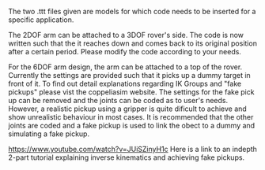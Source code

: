 The two .ttt files given are models for which code needs to be inserted for a specific application.

The 2DOF arm can be attached to a 3DOF rover's side. The code is now written such that the it reaches down and comes back to its original position after a certain period. Please modify the code according to your needs.

For the 6DOF arm design, the arm can be attached to a top of the rover. Currently the settings are provided such that it picks up a dummy target in front of it. To find out detail explanations regarding IK Groups and "fake pickups" please vist the coppeliasim website. The settings for the fake pick up can be removed and the joints can be coded as to user's needs. However, a realistic pickup using a gripper is quite dificult to achieve and show unrealistic behaviour in most cases. It is recommended that the other joints are coded and a fake pickup is used to link the obect to a dummy and simulating a fake pickup.

https://www.youtube.com/watch?v=JUiSZinyH1c Here is a link to an indepth 2-part tutorial explaining inverse kinematics and achieving fake pickups.
